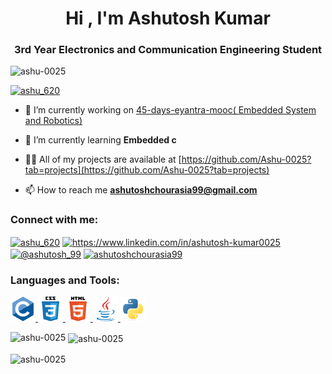 <h1 align="center">Hi , I'm Ashutosh Kumar</h1>
<h3 align="center">3rd Year Electronics and Communication Engineering Student</h3>

<p align="left"> <img src="https://komarev.com/ghpvc/?username=ashu-0025&label=Profile%20views&color=0e75b6&style=flat" alt="ashu-0025" /> </p>

<p align="left"> <a href="https://twitter.com/ashu_620" target="blank"><img src="https://img.shields.io/twitter/follow/ashu_620?logo=twitter&style=for-the-badge" alt="ashu_620" /></a> </p>

- 🔭 I’m currently working on [45-days-eyantra-mooc( Embedded System and Robotics)](https://www.mooc.e-yantra.org/login)

- 🌱 I’m currently learning **Embedded c**

- 👨‍💻 All of my projects are available at [https://github.com/Ashu-0025?tab=projects](https://github.com/Ashu-0025?tab=projects)

- 📫 How to reach me **ashutoshchourasia99@gmail.com**

<h3 align="left">Connect with me:</h3>
<p align="left">
<a href="https://twitter.com/ashu_620" target="blank"><img align="center" src="https://raw.githubusercontent.com/rahuldkjain/github-profile-readme-generator/master/src/images/icons/Social/twitter.svg" alt="ashu_620" height="30" width="40" /></a>
<a href="https://linkedin.com/in/https://www.linkedin.com/in/ashutosh-kumar0025" target="blank"><img align="center" src="https://raw.githubusercontent.com/rahuldkjain/github-profile-readme-generator/master/src/images/icons/Social/linked-in-alt.svg" alt="https://www.linkedin.com/in/ashutosh-kumar0025" height="30" width="40" /></a>
<a href="https://www.hackerrank.com/@ashutosh_99" target="blank"><img align="center" src="https://raw.githubusercontent.com/rahuldkjain/github-profile-readme-generator/master/src/images/icons/Social/hackerrank.svg" alt="@ashutosh_99" height="30" width="40" /></a>
<a href="https://www.leetcode.com/ashutoshchourasia99" target="blank"><img align="center" src="https://raw.githubusercontent.com/rahuldkjain/github-profile-readme-generator/master/src/images/icons/Social/leet-code.svg" alt="ashutoshchourasia99" height="30" width="40" /></a>
</p>

<h3 align="left">Languages and Tools:</h3>
<p align="left"> <a href="https://www.cprogramming.com/" target="_blank" rel="noreferrer"> <img src="https://raw.githubusercontent.com/devicons/devicon/master/icons/c/c-original.svg" alt="c" width="40" height="40"/> </a> <a href="https://www.w3schools.com/css/" target="_blank" rel="noreferrer"> <img src="https://raw.githubusercontent.com/devicons/devicon/master/icons/css3/css3-original-wordmark.svg" alt="css3" width="40" height="40"/> </a> <a href="https://www.w3.org/html/" target="_blank" rel="noreferrer"> <img src="https://raw.githubusercontent.com/devicons/devicon/master/icons/html5/html5-original-wordmark.svg" alt="html5" width="40" height="40"/> </a> <a href="https://www.java.com" target="_blank" rel="noreferrer"> <img src="https://raw.githubusercontent.com/devicons/devicon/master/icons/java/java-original.svg" alt="java" width="40" height="40"/> </a> <a href="https://www.python.org" target="_blank" rel="noreferrer"> <img src="https://raw.githubusercontent.com/devicons/devicon/master/icons/python/python-original.svg" alt="python" width="40" height="40"/> </a> </p>

<p><img align="left" src="https://github-readme-stats.vercel.app/api/top-langs?username=ashu-0025&show_icons=true&locale=en&layout=compact" alt="ashu-0025" /></p>

<p>&nbsp;<img align="center" src="https://github-readme-stats.vercel.app/api?username=ashu-0025&show_icons=true&locale=en" alt="ashu-0025" /></p>

<p><img align="center" src="https://github-readme-streak-stats.herokuapp.com/?user=ashu-0025&" alt="ashu-0025" /></p>
